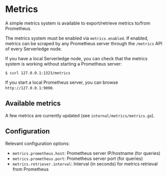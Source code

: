 # Metrics

A simple metrics system is available to export/retrieve metrics to/from Prometheus.

The metrics system must be enabled via `metrics.enabled`.
If enabled, metrics can be scraped by any Prometheus server through the `/metrics` 
API of every Serverledge node.

If you have a local Serverledge node, you can check that the metrics system is
working without starting a Prometheus server:

	$ curl 127.0.0.1:1323/metrics 

If you start a local Prometheus server, you can browse `http://127.0.0.1:9090`.

## Available metrics

A few metrics are currently updated (see `internal/metrics/metrics.go`).

## Configuration

Relevant configuration options:

- `metrics.prometheus.host`: Prometheus server IP/hostname (for queries)
- `metrics.prometheus.port`: Prometheus server port (for queries)
- `metrics.retriever.interval`: Interval (in seconds) for metrics retrieval from Prometheus
